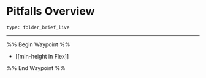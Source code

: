 # Pitfalls Overview
 
```ccard
type: folder_brief_live
```
 
---
%% Begin Waypoint %%
- [[min-height in Flex]]

%% End Waypoint %%